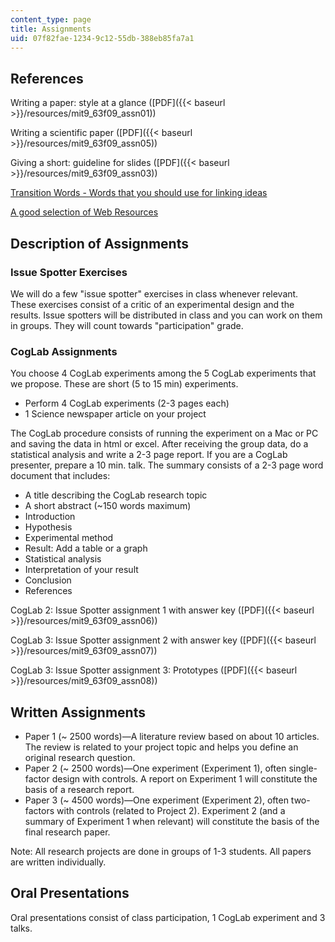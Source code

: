 ```yaml
---
content_type: page
title: Assignments
uid: 07f82fae-1234-9c12-55db-388eb85fa7a1
---
```


References
----------

Writing a paper: style at a glance ([PDF]({{< baseurl >}}/resources/mit9_63f09_assn01))

Writing a scientific paper ([PDF]({{< baseurl >}}/resources/mit9_63f09_assn05))

Giving a short: guideline for slides ([PDF]({{< baseurl >}}/resources/mit9_63f09_assn03))

[Transition Words - Words that you should use for linking ideas](http://larae.net/write/transition.html)

[A good selection of Web Resources](http://www.scholarpedia.org/article/Main_Page)

Description of Assignments
--------------------------

### Issue Spotter Exercises

We will do a few "issue spotter" exercises in class whenever relevant. These exercises consist of a critic of an experimental design and the results. Issue spotters will be distributed in class and you can work on them in groups. They will count towards "participation" grade.

### CogLab Assignments

You choose 4 CogLab experiments among the 5 CogLab experiments that we propose. These are short (5 to 15 min) experiments.

*   Perform 4 CogLab experiments (2-3 pages each)
*   1 Science newspaper article on your project

The CogLab procedure consists of running the experiment on a Mac or PC and saving the data in html or excel. After receiving the group data, do a statistical analysis and write a 2-3 page report. If you are a CogLab presenter, prepare a 10 min. talk. The summary consists of a 2-3 page word document that includes:

*   A title describing the CogLab research topic
*   A short abstract (~150 words maximum)
*   Introduction
*   Hypothesis
*   Experimental method
*   Result: Add a table or a graph
*   Statistical analysis
*   Interpretation of your result
*   Conclusion
*   References

CogLab 2: Issue Spotter assignment 1 with answer key ([PDF]({{< baseurl >}}/resources/mit9_63f09_assn06))

CogLab 3: Issue Spotter assignment 2 with answer key ([PDF]({{< baseurl >}}/resources/mit9_63f09_assn07))

CogLab 3: Issue Spotter assignment 3: Prototypes ([PDF]({{< baseurl >}}/resources/mit9_63f09_assn08))

Written Assignments
-------------------

*   Paper 1 (~ 2500 words)—A literature review based on about 10 articles. The review is related to your project topic and helps you define an original research question.
*   Paper 2 (~ 2500 words)—One experiment (Experiment 1), often single-factor design with controls. A report on Experiment 1 will constitute the basis of a research report.
*   Paper 3 (~ 4500 words)—One experiment (Experiment 2), often two-factors with controls (related to Project 2). Experiment 2 (and a summary of Experiment 1 when relevant) will constitute the basis of the final research paper.

Note: All research projects are done in groups of 1-3 students. All papers are written individually.

Oral Presentations
------------------

Oral presentations consist of class participation, 1 CogLab experiment and 3 talks.